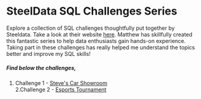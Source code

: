 # SteelData SQL Challenges Series


Explore a collection of SQL challenges thoughtfully put together by Steeldata. Take a look at their website [here](https://www.steeldata.org.uk/sql.html). Matthew has skillfully created this fantastic series to help data enthusiasts gain hands-on experience. Taking part in these challenges has really helped me understand the topics better and improve my SQL skills!

##### Find below the challenges,

1. Challenge 1 - [Steve's Car Showroom](Challenge_1_Steve's_Car_Showroom.md)  
2.Challenge 2 - [Esports Tournament](Challenge_2_Esports_Tournament.md)
